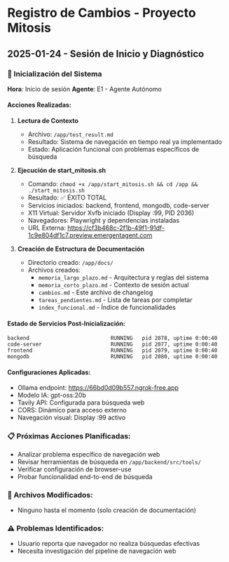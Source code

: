 # Registro de Cambios - Proyecto Mitosis

## 2025-01-24 - Sesión de Inicio y Diagnóstico

### 🚀 Inicialización del Sistema
**Hora**: Inicio de sesión
**Agente**: E1 - Agente Autónomo

#### Acciones Realizadas:
1. **Lectura de Contexto**
   - Archivo: `/app/test_result.md` 
   - Resultado: Sistema de navegación en tiempo real ya implementado
   - Estado: Aplicación funcional con problemas específicos de búsqueda

2. **Ejecución de start_mitosis.sh**
   - Comando: `chmod +x /app/start_mitosis.sh && cd /app && ./start_mitosis.sh`
   - Resultado: ✅ ÉXITO TOTAL
   - Servicios iniciados: backend, frontend, mongodb, code-server
   - X11 Virtual: Servidor Xvfb iniciado (Display :99, PID 2036)
   - Navegadores: Playwright y dependencias instaladas
   - URL Externa: https://cf3b468c-2f1b-49f1-91df-1c9e804df1c7.preview.emergentagent.com

3. **Creación de Estructura de Documentación**
   - Directorio creado: `/app/docs/`
   - Archivos creados:
     - `memoria_largo_plazo.md` - Arquitectura y reglas del sistema
     - `memoria_corto_plazo.md` - Contexto de sesión actual
     - `cambios.md` - Este archivo de changelog
     - `tareas_pendientes.md` - Lista de tareas por completar
     - `index_funcional.md` - Índice de funcionalidades

#### Estado de Servicios Post-Inicialización:
```
backend                          RUNNING   pid 2078, uptime 0:00:40
code-server                      RUNNING   pid 2077, uptime 0:00:40  
frontend                         RUNNING   pid 2079, uptime 0:00:40
mongodb                          RUNNING   pid 2080, uptime 0:00:40
```

#### Configuraciones Aplicadas:
- Ollama endpoint: https://66bd0d09b557.ngrok-free.app
- Modelo IA: gpt-oss:20b
- Tavily API: Configurada para búsqueda web
- CORS: Dinámico para acceso externo
- Navegación visual: Display :99 activo

### 📋 Próximas Acciones Planificadas:
- Analizar problema específico de navegación web
- Revisar herramientas de búsqueda en `/app/backend/src/tools/`
- Verificar configuración de browser-use
- Probar funcionalidad end-to-end de búsqueda

### 🔧 Archivos Modificados:
- Ninguno hasta el momento (solo creación de documentación)

### ⚠️ Problemas Identificados:
- Usuario reporta que navegador no realiza búsquedas efectivas
- Necesita investigación del pipeline de navegación web